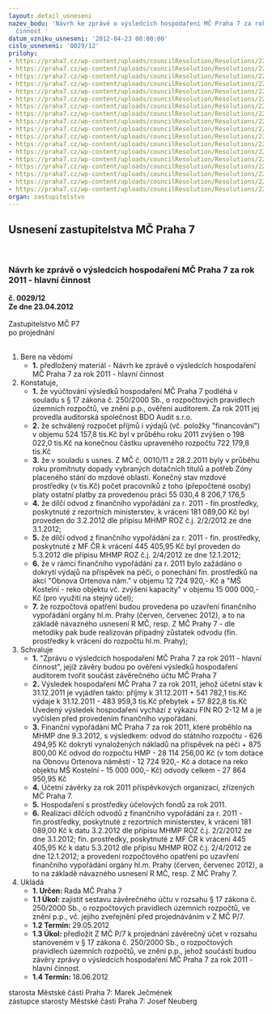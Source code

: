```yaml
---
layout: detail_usneseni
nazev_bodu: 'Návrh ke zprávě o výsledcích hospodaření MČ Praha 7 za rok 2011 - hlavní
  činnost '
datum_vzniku_usneseni: '2012-04-23 00:00:00'
cislo_usneseni: '0029/12'
prilohy:
- https://praha7.cz/wp-content/uploads/councilResolution/Resolutions/22165/2-12-(1.1)finvyp2011celkemrada.doc
- https://praha7.cz/wp-content/uploads/councilResolution/Resolutions/22165/2-12-(1.2)z%c3%a1znamfinvyp0001.pdf
- https://praha7.cz/wp-content/uploads/councilResolution/Resolutions/22165/2-12-(2.1)rok_2011_rozbor_zpr%c3%a1va_-_%c3%bavod.doc
- https://praha7.cz/wp-content/uploads/councilResolution/Resolutions/22165/2-12-(2.2)rok_2011_rozbor_zpr%c3%a1va.doc
- https://praha7.cz/wp-content/uploads/councilResolution/Resolutions/22165/2-12-(3)fondy4q2011.doc
- https://praha7.cz/wp-content/uploads/councilResolution/Resolutions/22165/2-12-(4)inv_za_rok_2011rada.doc
- https://praha7.cz/wp-content/uploads/councilResolution/Resolutions/22165/2-12-(5)v%c3%bdsledky_hospoda%c5%99en%c3%ad_po_za_rok_2011.doc
- https://praha7.cz/wp-content/uploads/councilResolution/Resolutions/22165/2-12-(6)rozbor_po_mimo_%c5%a1kol_za_rok_2011.doc
- https://praha7.cz/wp-content/uploads/councilResolution/Resolutions/22165/2-12-(7)rozbor_po_z%c5%a1_a_m%c5%a1_rok_2011.doc
- https://praha7.cz/wp-content/uploads/councilResolution/Resolutions/22165/2-12-(8)rozbory_po_m%c5%a1_z%c5%a1_iv_q.doc
- https://praha7.cz/wp-content/uploads/councilResolution/Resolutions/22165/2-12-(9.1)bilanceprosinec11-rozborra.xls
- https://praha7.cz/wp-content/uploads/councilResolution/Resolutions/22165/2-12-(9.2)v%c3%bddajeprosinec11ra.xls
- https://praha7.cz/wp-content/uploads/councilResolution/Resolutions/22165/2-12-(9.3)p%c5%99%c3%adjmy11prosinecrada.xls
- https://praha7.cz/wp-content/uploads/councilResolution/Resolutions/22165/2-12-(9.4)%c4%8derp%c3%a1n%c3%ad_kapit%c3%a1lov%c3%bdch_v%c3%bddaj%c5%af_za_rok_2011rada.xls
- https://praha7.cz/wp-content/uploads/councilResolution/Resolutions/22165/2-12-(10.1)pokcvltavsk%c3%a10001.pdf
- https://praha7.cz/wp-content/uploads/councilResolution/Resolutions/22165/2-12-(10.2)popc0001.pdf
- https://praha7.cz/wp-content/uploads/councilResolution/Resolutions/22165/2-12-(10.3)posaz0001.pdf
- https://praha7.cz/wp-content/uploads/councilResolution/Resolutions/22165/2-12-usneseni0242_12r.doc
organ: zastupitelstvo
---
```

<div id="ucUsn_pList" class="usn">
	<span><h2>Usnesení zastupitelstva MČ Praha 7 </h2>
<br></span><div class="standBody">
<span><h3>Návrh ke zprávě o výsledcích hospodaření MČ Praha 7 za rok 2011 - hlavní činnost </h3></span><div class="center">
		<strong>č. 0029/12</strong><br>
	</div>
<div class="center">
		<strong>Ze dne 23.04.2012</strong><br><br>
	</div>Zastupitelstvo MČ P7<br> po projednání<br><br><ol>
<li>Bere na vědomí<ul><li>
<strong>1.</strong> předložený materiál - Návrh ke zprávě o výsledcích hospodaření MČ Praha 7 za rok 2011 - hlavní činnost </li></ul>
</li>
<li>Konstatuje,<ul>
<li>
<strong>1.</strong> že vyúčtování výsledků hospodaření MČ Praha 7 podléhá v souladu s § 17 zákona č. 250/2000 Sb., o rozpočtových pravidlech územních rozpočtů, ve znění p.p., ověření auditorem. Za rok 2011 jej provedla auditorská společnost BDO Audit s.r.o.</li>
<li>
<strong>2.</strong> že schválený rozpočet příjmů i výdajů (vč. položky "financování") v objemu 524 157,8 tis.Kč byl v průběhu roku 2011 zvýšen o  198 022,0 tis.Kč na konečnou částku upraveného rozpočtu 722 179,8 tis.Kč </li>
<li>
<strong>3.</strong> že v souladu s usnes. Z MČ č. 0010/11 z 28.2.2011 byly v průběhu roku promítnuty dopady vybraných dotačních  titulů a potřeb Zóny placeného stání do mzdové oblasti. Konečný stav                                                                                   mzdové prostředky (v tis.Kč)	                                                 počet pracovníků              z toho	                                                                                   (přepočtené osoby)       platy	ostatní platby za provedenou práci                                                                  55 030,4                           	8 206,7  	                                      176,5	</li>
<li>
<strong>4.</strong> že dílčí odvod z finančního vypořádání za r. 2011 - fin.prostředky, poskytnuté z rezortních ministerstev,  k vrácení 181 089,00 Kč  byl proveden do 3.2.2012 dle přípisu MHMP ROZ č.j. 2/2/2012 ze dne 3.1.2012;</li>
<li>
<strong>5.</strong> že dílčí odvod z finančního vypořádání za r. 2011 - fin. prostředky, poskytnuté z MF ČR  k vrácení 445 405,95 Kč byl proveden do 5.3.2012  dle přípisu MHMP ROZ č.j. 2/4/2012 ze dne 12.1.2012;</li>
<li>
<strong>6.</strong> že v rámci finančního vypořádání za r. 2011 bylo zažádáno o dokrytí výdajů na příspěvek na péči,  o ponechání fin. prostředků na akci "Obnova Ortenova nám." v objemu 12 724 920,- Kč a "MŠ Kostelní - reko objektu vč. zvýšení kapacity"  v objemu 15 000 000,- Kč (pro využití na stejný účel);</li>
<li>
<strong>7.</strong> že rozpočtová opatření budou provedena po  uzavření finančního vypořádání orgány hl.m. Prahy  (červen, červenec 2012), a to na základě návazného usnesení R MČ,  resp. Z MČ Prahy 7 - dle metodiky pak bude realizován případný zůstatek odvodu (fin. prostředky k vrácení do rozpočtu hl.m. Prahy); </li>
</ul>
</li>
<li>Schvaluje<ul>
<li>
<strong>1.</strong> "Zprávu o výsledcích hospodaření MČ Praha 7 za rok 2011 - hlavní činnost", jejíž závěry budou po ověření výsledků hospodaření auditorem tvořit součást závěrečného účtu MČ Praha 7</li>
<li>
<strong>2.</strong> Výsledek hospodaření MČ Praha 7 za rok 2011, jehož  účetní stav k 31.12.2011 je vyjádřen takto:                                                                                                          příjmy k 31.12.2011	+    541 782,1 tis.Kč                                                           výdaje k 31.12.2011	-    483 959,3 tis.Kč                                                        přebytek	                      +      57 822,8 tis.Kč                                                        Uvedený výsledek hospodaření vychází z výkazu FIN RO 2-12 M a je vyčíslen před provedením finančního vypořádání.</li>
<li>
<strong>3.</strong> Finanční vypořádání MČ Praha 7 za rok 2011, které  proběhlo na MHMP dne 9.3.2012, s výsledkem:                                                                                                odvod do státního rozpočtu				 -       626 494,95 Kč dokrytí vynaložených nákladů na příspěvek na péči       +      875 800,00 Kč   odvod do rozpočtu HMP					  -  28 114 256,00 Kč               (v tom dotace na Obnovu Ortenova náměstí - 12 724 920,- Kč                                    a dotace na reko objektu MŠ Kostelní  - 15 000 000,- Kč)                                        odvody celkem                                                                  -  27 864 950,95 Kč</li>
<li>
<strong>4.</strong> Účetní závěrky za rok 2011 příspěvkových organizací,  zřízených MČ Praha 7.</li>
<li>
<strong>5.</strong> Hospodaření s prostředky účelových fondů za rok 2011. </li>
<li>
<strong>6.</strong> Realizaci dílčích odvodů z finančního vypořádání za r. 2011 - fin.prostředky, poskytnuté z rezortních ministerstev,  k vrácení 181 089,00 Kč  k datu 3.2.2012 dle přípisu MHMP ROZ č.j. 2/2/2012 ze dne 3.1.2012; fin. prostředky, poskytnuté z MF ČR k vrácení 445 405,95 Kč k datu  5.3.2012  dle přípisu MHMP ROZ č.j. 2/4/2012 ze dne 12.1.2012; a provedení  rozpočtového  opatření  po  uzavření finančního vypořádání orgány hl.m. Prahy  (červen, červenec 2012), a to na základě návazného usnesení R MČ,  resp. Z MČ Prahy 7.</li>
</ul>
</li>
<li>Ukládá<ul>
<li>
<strong>1. Určen: </strong>Rada MČ Praha 7</li>
<li>
<strong>1.1 Úkol: </strong>zajistit sestavu závěrečného účtu v rozsahu § 17 zákona č. 250/2000 Sb., o rozpočtových pravidlech územních rozpočtů,  ve znění p.p., vč. jejího zveřejnění před projednáváním v Z MČ P/7.</li>
<li>
<strong>1.2 Termín: </strong>29.05.2012</li>
<li>
<strong>1.3 Úkol: </strong>předložit Z MČ P/7 k projednání závěrečný účet v rozsahu stanoveném v § 17 zákona č. 250/2000 Sb., o rozpočtových pravidlech územních rozpočtů, ve znění p.p., jehož součástí budou závěry zprávy o výsledcích hospodaření MČ Praha 7 za rok 2011 - hlavní činnost.</li>
<li>
<strong>1.4 Termín: </strong>18.06.2012</li>
</ul>
</li>
</ol>starosta Městské části Praha 7:  Marek Ječmének<br>zástupce starosty Městské části Praha 7: Josef Neuberg
</div>
</div>